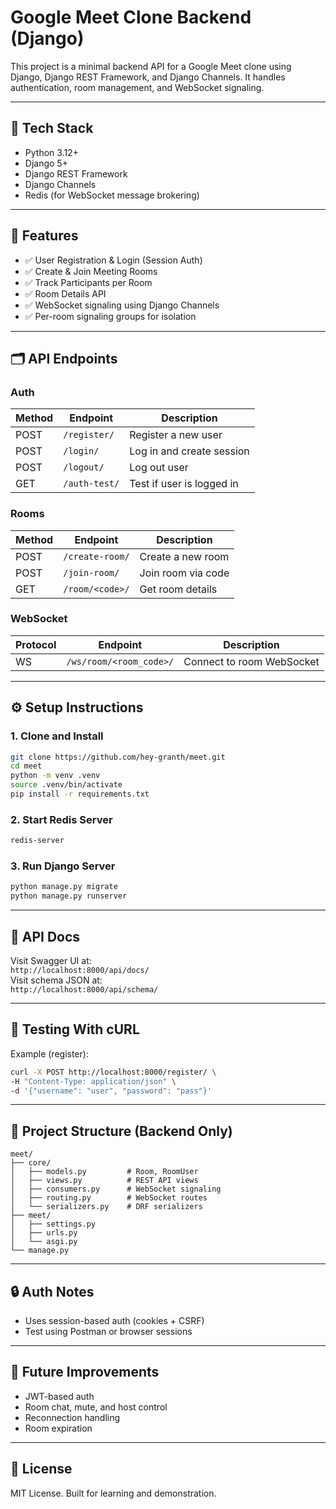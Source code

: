 
# Google Meet Clone Backend (Django)

This project is a minimal backend API for a Google Meet clone using Django, Django REST Framework, and Django Channels. It handles authentication, room management, and WebSocket signaling.

---

## 🔧 Tech Stack

- Python 3.12+
- Django 5+
- Django REST Framework
- Django Channels
- Redis (for WebSocket message brokering)

---

## 🚀 Features

- ✅ User Registration & Login (Session Auth)
- ✅ Create & Join Meeting Rooms
- ✅ Track Participants per Room
- ✅ Room Details API
- ✅ WebSocket signaling using Django Channels
- ✅ Per-room signaling groups for isolation

---

## 🗂 API Endpoints

### Auth
| Method | Endpoint       | Description              |
|--------|----------------|--------------------------|
| POST   | `/register/`   | Register a new user      |
| POST   | `/login/`      | Log in and create session|
| POST   | `/logout/`     | Log out user             |
| GET    | `/auth-test/`  | Test if user is logged in|

### Rooms
| Method | Endpoint              | Description              |
|--------|------------------------|--------------------------|
| POST   | `/create-room/`        | Create a new room        |
| POST   | `/join-room/`          | Join room via code       |
| GET    | `/room/<code>/`        | Get room details         |

### WebSocket
| Protocol | Endpoint                     | Description              |
|----------|-------------------------------|--------------------------|
| WS       | `/ws/room/<room_code>/`       | Connect to room WebSocket|

---

## ⚙️ Setup Instructions

### 1. Clone and Install

```bash
git clone https://github.com/hey-granth/meet.git
cd meet
python -m venv .venv
source .venv/bin/activate
pip install -r requirements.txt
```

### 2. Start Redis Server

```bash
redis-server
```

### 3. Run Django Server

```bash
python manage.py migrate
python manage.py runserver
```

---

## 📄 API Docs

Visit Swagger UI at:  
`http://localhost:8000/api/docs/`  
Visit schema JSON at:  
`http://localhost:8000/api/schema/`

---

## 🧪 Testing With cURL

Example (register):

```bash
curl -X POST http://localhost:8000/register/ \
-H "Content-Type: application/json" \
-d '{"username": "user", "password": "pass"}'
```

---

## 📂 Project Structure (Backend Only)

```
meet/
├── core/
│   ├── models.py         # Room, RoomUser
│   ├── views.py          # REST API views
│   ├── consumers.py      # WebSocket signaling
│   ├── routing.py        # WebSocket routes
│   └── serializers.py    # DRF serializers
├── meet/
│   ├── settings.py
│   ├── urls.py
│   └── asgi.py
└── manage.py
```

---

## 🔒 Auth Notes

- Uses session-based auth (cookies + CSRF)
- Test using Postman or browser sessions

---

## 🧠 Future Improvements

- JWT-based auth
- Room chat, mute, and host control
- Reconnection handling
- Room expiration

---

## 📝 License

MIT License. Built for learning and demonstration.